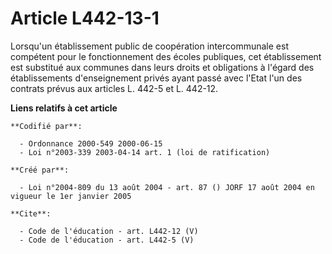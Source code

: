 # Article L442-13-1

Lorsqu'un établissement public de coopération intercommunale est compétent pour le fonctionnement des écoles publiques, cet
établissement est substitué aux communes dans leurs droits et obligations à l'égard des établissements d'enseignement privés
ayant passé avec l'Etat l'un des contrats prévus aux articles L. 442-5 et L. 442-12.

**Liens relatifs à cet article**

	**Codifié par**:

	  - Ordonnance 2000-549 2000-06-15
	  - Loi n°2003-339 2003-04-14 art. 1 (loi de ratification)

	**Créé par**:

	  - Loi n°2004-809 du 13 août 2004 - art. 87 () JORF 17 août 2004 en vigueur le 1er janvier 2005

	**Cite**:

	  - Code de l'éducation - art. L442-12 (V)
	  - Code de l'éducation - art. L442-5 (V)
